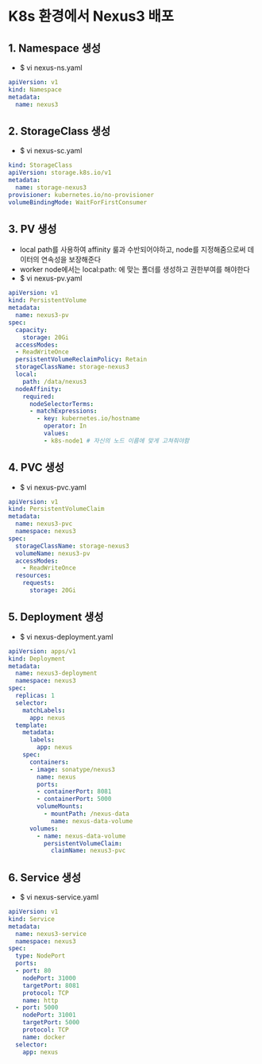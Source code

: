 # K8s 환경에서 Nexus3 배포

## 1. Namespace 생성
  * $ vi nexus-ns.yaml   
~~~~yaml
apiVersion: v1   
kind: Namespace   
metadata:   
  name: nexus3   
~~~~

## 2. StorageClass 생성
  * $ vi nexus-sc.yaml
~~~~yaml
kind: StorageClass
apiVersion: storage.k8s.io/v1
metadata:
  name: storage-nexus3
provisioner: kubernetes.io/no-provisioner
volumeBindingMode: WaitForFirstConsumer
~~~~

## 3. PV 생성
  * local path를 사용하여 affinity 룰과 수반되어야하고, node를 지정해줌으로써 데이터의 연속성을 보장해준다
  * worker node에서는 local:path: 에 맞는 폴더를 생성하고 권한부여를 해야한다
  * $ vi nexus-pv.yaml

~~~~yaml
apiVersion: v1
kind: PersistentVolume
metadata:
  name: nexus3-pv
spec:
  capacity:
    storage: 20Gi
  accessModes:
  - ReadWriteOnce
  persistentVolumeReclaimPolicy: Retain
  storageClassName: storage-nexus3
  local:
    path: /data/nexus3
  nodeAffinity:
    required:
      nodeSelectorTerms:
      - matchExpressions:
        - key: kubernetes.io/hostname
          operator: In
          values:
          - k8s-node1 # 자신의 노드 이름에 맞게 고쳐줘야함
~~~~

## 4. PVC 생성
  * $ vi nexus-pvc.yaml
~~~~yaml
apiVersion: v1
kind: PersistentVolumeClaim
metadata:
  name: nexus3-pvc
  namespace: nexus3
spec:
  storageClassName: storage-nexus3
  volumeName: nexus3-pv
  accessModes:
    - ReadWriteOnce
  resources:
    requests:
      storage: 20Gi
~~~~

## 5. Deployment 생성
  * $ vi nexus-deployment.yaml
~~~~yaml
apiVersion: apps/v1
kind: Deployment
metadata:
  name: nexus3-deployment
  namespace: nexus3
spec:
  replicas: 1
  selector:
    matchLabels:
      app: nexus
  template:
    metadata:
      labels:
        app: nexus
    spec:
      containers:
      - image: sonatype/nexus3
        name: nexus
        ports:
        - containerPort: 8081
        - containerPort: 5000
        volumeMounts:
          - mountPath: /nexus-data
            name: nexus-data-volume
      volumes:
        - name: nexus-data-volume
          persistentVolumeClaim:
            claimName: nexus3-pvc
~~~~

## 6. Service 생성
  * $ vi nexus-service.yaml
~~~~yaml
apiVersion: v1
kind: Service
metadata:
  name: nexus3-service
  namespace: nexus3
spec:
  type: NodePort
  ports:
  - port: 80
    nodePort: 31000
    targetPort: 8081
    protocol: TCP
    name: http
  - port: 5000
    nodePort: 31001
    targetPort: 5000
    protocol: TCP
    name: docker
  selector:
    app: nexus
~~~~
